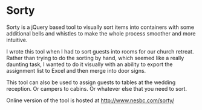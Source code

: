 Sorty
=====

Sorty is a jQuery based tool to visually sort items into containers with some additional bells and whistles to make the whole process smoother and more intuitive.

I wrote this tool when I had to sort guests into rooms for our church retreat. Rather than trying to do the sorting by hand, which seemed like a really daunting task, I wanted to do it visually with an ability to export the assignment list to Excel and then merge into door signs.

This tool can also be used to assign guests to tables at the wedding reception. Or campers to cabins. Or whatever else that you need to sort.

Online version of the tool is hosted at http://www.nesbc.com/sorty/

